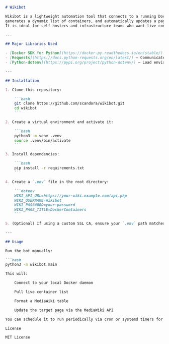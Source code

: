 ```markdown
# Wikibot

Wikibot is a lightweight automation tool that connects to a running Docker host,  
generates a dynamic list of containers, and automatically updates a page on a MediaWiki instance with a live status table.  
It is ideal for self-hosters and infrastructure teams who want live container status documentation without manual updates.

---

## Major Libraries Used

- [Docker SDK for Python](https://docker-py.readthedocs.io/en/stable/) — Access local Docker containers
- [Requests](https://docs.python-requests.org/en/latest/) — Communicate with MediaWiki API
- [Python-dotenv](https://pypi.org/project/python-dotenv/) — Load environment variables securely

---

## Installation

1. Clone this repository:

    ```bash
    git clone https://github.com/scandora/wikibot.git
    cd wikibot
    ```

2. Create a virtual environment and activate it:

    ```bash
    python3 -m venv .venv
    source .venv/bin/activate
    ```

3. Install dependencies:

    ```bash
    pip install -r requirements.txt
    ```

4. Create a `.env` file in the root directory:

    ```dotenv
    WIKI_API_URL=https://your-wiki.example.com/api.php
    WIKI_USERNAME=Wikibot
    WIKI_PASSWORD=your-password
    WIKI_PAGE_TITLE=DockerContainers
    ```

5. (Optional) If using a custom SSL CA, ensure your `.env` path matches your cert setup, or configure trust properly.

---

## Usage

Run the bot manually:

```bash
python3 -m wikibot.main

This will:

    Connect to your local Docker daemon

    Pull live container list

    Format a MediaWiki table

    Update the target page via the MediaWiki API

You can schedule it to run periodically via cron or systemd timers for fully automated updates.

License

MIT License
